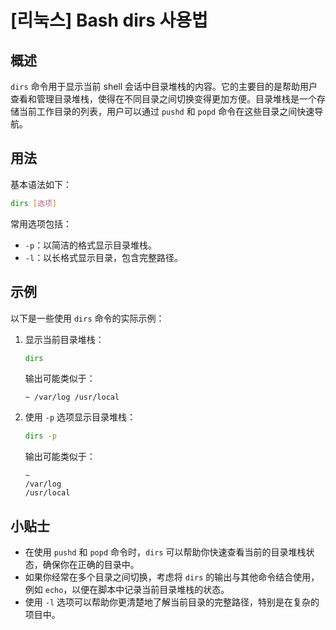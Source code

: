 # [리눅스] Bash dirs 사용법

## 概述
`dirs` 命令用于显示当前 shell 会话中目录堆栈的内容。它的主要目的是帮助用户查看和管理目录堆栈，使得在不同目录之间切换变得更加方便。目录堆栈是一个存储当前工作目录的列表，用户可以通过 `pushd` 和 `popd` 命令在这些目录之间快速导航。

## 用法
基本语法如下：
```bash
dirs [选项]
```

常用选项包括：
- `-p`：以简洁的格式显示目录堆栈。
- `-l`：以长格式显示目录，包含完整路径。

## 示例
以下是一些使用 `dirs` 命令的实际示例：

1. 显示当前目录堆栈：
   ```bash
   dirs
   ```
   输出可能类似于：
   ```
   ~ /var/log /usr/local
   ```

2. 使用 `-p` 选项显示目录堆栈：
   ```bash
   dirs -p
   ```
   输出可能类似于：
   ```
   ~
   /var/log
   /usr/local
   ```

## 小贴士
- 在使用 `pushd` 和 `popd` 命令时，`dirs` 可以帮助你快速查看当前的目录堆栈状态，确保你在正确的目录中。
- 如果你经常在多个目录之间切换，考虑将 `dirs` 的输出与其他命令结合使用，例如 `echo`，以便在脚本中记录当前目录堆栈的状态。
- 使用 `-l` 选项可以帮助你更清楚地了解当前目录的完整路径，特别是在复杂的项目中。